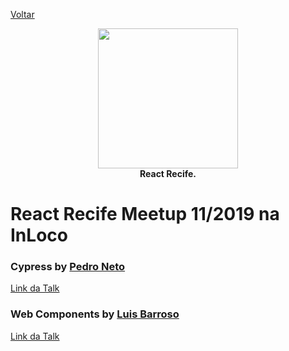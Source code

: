 [Voltar](README.md)

<p align="center">
  <img src="https://i.imgur.com/SQQfeHg.png" height="224" /><br/>
  <span><b>React Recife.</b></span><br/>
</p>
  
# React Recife Meetup 11/2019 na InLoco

### Cypress by [Pedro Neto](https://www.linkedin.com/in/pedrojsn96/)

[Link da Talk](https://drive.google.com/open?id=1vtpocvWDaLp2wgKBxfQERrzeGtHZsuUi)

### Web Components by [Luis Barroso](https://www.linkedin.com/in/luis-barroso-9a0508129/)

[Link da Talk](https://drive.google.com/open?id=1dEwhqA46tMPuVMWpd1U5Y82oEOP3yidP)